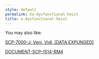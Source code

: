 ```yaml
---
style: default
permalink: Xa-dysfunctional-heist
title: a-dysfunctional-heist
---
```

You may also like:

[SCP-7000-J: Veni, Vidi, [DATA EXPUNGED]](http://scp-wiki.net/scp-7000-j)

[DOCUMENT-SCP-1514-RM4](http://scp-wiki.net/document-scp-1514-rm4)
